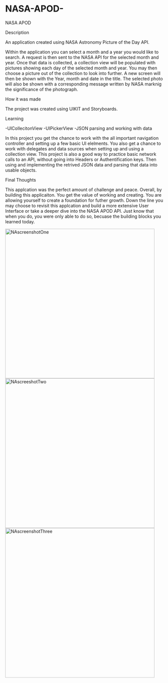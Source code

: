 # NASA-APOD-
NASA APOD 

Description

An application created using NASA Astronomy Picture of the Day API. 

Within the application you can select a month and a year you would like to search. A request is then sent to the NASA API for the selected month and year. Once that data is collected, a collection view will be populated with pictures showing each day of the selected month and year.
You may then choose a picture out of the collection to look into further. 
A new screen will then be shown with the Year, month and date in the title. The selected photo will also be shown with a corresponding message written by NASA marknig the significance of the photograph. 

How it was made

The project was created using UIKIT and Storyboards.

Learning

-UICollecitonView
-UIPickerView
-JSON parsing and working with data 

In this project you get the chance to work with the all important navigation controller and setting up a few basic UI elelments. 
You also get a chance to work with delegates and data sources when setting up and using a collection view.
This project is also a good way to practice basic network calls to an API, without going into Headers or Authentification keys. Then using and implementing the retrived JSON data and parsing that data into usable objects.

Final Thoughts 

This applcation was the perfect amount of challenge and peace. Overall, by building this applicaiton. You get the value of working and creating. You are allowing yourself to create a foundation for futher growth. 
Down the line you may choose to revisit this applcation and build a more extensive User Interface or take a deeper dive into the NASA APOD API. 
Just know that when you do, you were only able to do so, becuase the building blocks you learned today. 

<img width="476" alt="NAscreenshotOne" src="https://user-images.githubusercontent.com/118784546/214165086-80a0ec92-a696-4b80-9317-34a86b119e1f.png">
<img width="476" alt="NAscreeshotTwo" src="https://user-images.githubusercontent.com/118784546/214166332-eb98688b-1f66-4b25-8b97-f726c063753a.png"><img width="476" alt="NAscreenshotThree" src="https://user-images.githubusercontent.com/118784546/214166378-88502273-928a-4e42-8cf0-5bc28f511105.png">
